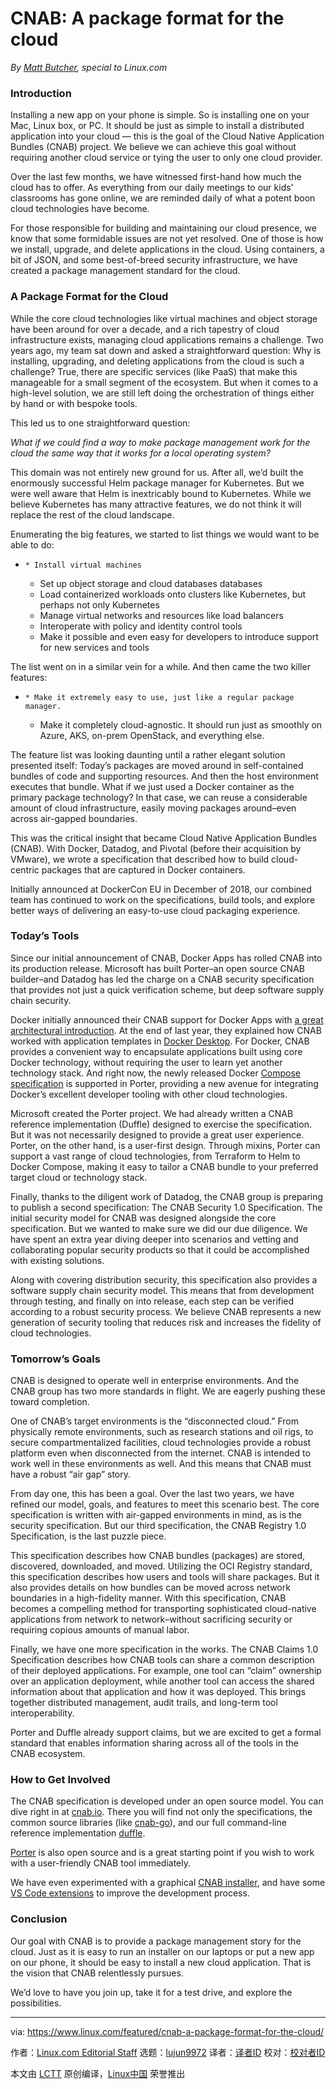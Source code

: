 [#]: collector: (lujun9972)
[#]: translator: ( )
[#]: reviewer: ( )
[#]: publisher: ( )
[#]: url: ( )
[#]: subject: (CNAB: A package format for the cloud)
[#]: via: (https://www.linux.com/featured/cnab-a-package-format-for-the-cloud/)
[#]: author: (Linux.com Editorial Staff https://www.linux.com/author/linuxdotcom/)

CNAB: A package format for the cloud
======

_By [Matt Butcher][1], special to Linux.com_

### Introduction

Installing a new app on your phone is simple. So is installing one on your Mac, Linux box, or PC. It should be just as simple to install a distributed application into your cloud — this is the goal of the Cloud Native Application Bundles (CNAB) project. We believe we can achieve this goal without requiring another cloud service or tying the user to only one cloud provider.

Over the last few months, we have witnessed first-hand how much the cloud has to offer. As everything from our daily meetings to our kids’ classrooms has gone online, we are reminded daily of what a potent boon cloud technologies have become.

For those responsible for building and maintaining our cloud presence, we know that some formidable issues are not yet resolved. One of those is how we install, upgrade, and delete applications in the cloud. Using containers, a bit of JSON, and some best-of-breed security infrastructure, we have created a package management standard for the cloud.

### A Package Format for the Cloud

While the core cloud technologies like virtual machines and object storage have been around for over a decade, and a rich tapestry of cloud infrastructure exists, managing cloud applications remains a challenge. Two years ago, my team sat down and asked a straightforward question: Why is installing, upgrading, and deleting applications from the cloud is such a challenge? True, there are specific services (like PaaS) that make this manageable for a small segment of the ecosystem. But when it comes to a high-level solution, we are still left doing the orchestration of things either by hand or with bespoke tools.

This led us to one straightforward question:

_What if we could find a way to make package management work for the cloud the same way that it works for a local operating system?_

This domain was not entirely new ground for us. After all, we’d built the enormously successful Helm package manager for Kubernetes. But we were well aware that Helm is inextricably bound to Kubernetes. While we believe Kubernetes has many attractive features, we do not think it will replace the rest of the cloud landscape.

Enumerating the big features, we started to list things we would want to be able to do:

  *     * Install virtual machines
    * Set up object storage and cloud databases databases
    * Load containerized workloads onto clusters like Kubernetes, but perhaps not only Kubernetes
    * Manage virtual networks and resources like load balancers
    * Interoperate with policy and identity control tools
    * Make it possible and even easy for developers to introduce support for new services and tools



The list went on in a similar vein for a while. And then came the two killer features:

  *     * Make it extremely easy to use, just like a regular package manager.
    * Make it completely cloud-agnostic. It should run just as smoothly on Azure, AKS, on-prem OpenStack, and everything else.



The feature list was looking daunting until a rather elegant solution presented itself: Today’s packages are moved around in self-contained bundles of code and supporting resources. And then the host environment executes that bundle. What if we just used a Docker container as the primary package technology? In that case, we can reuse a considerable amount of cloud infrastructure, easily moving packages around–even across air-gapped boundaries.

This was the critical insight that became Cloud Native Application Bundles (CNAB). With Docker, Datadog, and Pivotal (before their acquisition by VMware), we wrote a specification that described how to build cloud-centric packages that are captured in Docker containers.

Initially announced at DockerCon EU in December of 2018, our combined team has continued to work on the specifications, build tools, and explore better ways of delivering an easy-to-use cloud packaging experience.

### Today’s Tools

Since our initial announcement of CNAB, Docker Apps has rolled CNAB into its production release. Microsoft has built Porter–an open source CNAB builder–and Datadog has led the charge on a CNAB security specification that provides not just a quick verification scheme, but deep software supply chain security.

Docker initially announced their CNAB support for Docker Apps with [a great architectural introduction][2]. At the end of last year, they explained how CNAB worked with application templates in [Docker Desktop][3]. For Docker, CNAB provides a convenient way to encapsulate applications built using core Docker technology, without requiring the user to learn yet another technology stack. And right now, the newly released Docker [Compose specification][4] is supported in Porter, providing a new avenue for integrating Docker’s excellent developer tooling with other cloud technologies.

Microsoft created the Porter project. We had already written a CNAB reference implementation (Duffle) designed to exercise the specification. But it was not necessarily designed to provide a great user experience. Porter, on the other hand, is a user-first design. Through mixins, Porter can support a vast range of cloud technologies, from Terraform to Helm to Docker Compose, making it easy to tailor a CNAB bundle to your preferred target cloud or technology stack.

Finally, thanks to the diligent work of Datadog, the CNAB group is preparing to publish a second specification: The CNAB Security 1.0 Specification. The initial security model for CNAB was designed alongside the core specification. But we wanted to make sure we did our due diligence. We have spent an extra year diving deeper into scenarios and vetting and collaborating popular security products so that it could be accomplished with existing solutions. 

Along with covering distribution security, this specification also provides a software supply chain security model. This means that from development through testing, and finally on into release, each step can be verified according to a robust security process. We believe CNAB represents a new generation of security tooling that reduces risk and increases the fidelity of cloud technologies.

### Tomorrow’s Goals

CNAB is designed to operate well in enterprise environments. And the CNAB group has two more standards in flight. We are eagerly pushing these toward completion.

One of CNAB’s target environments is the “disconnected cloud.” From physically remote environments, such as research stations and oil rigs, to secure compartmentalized facilities, cloud technologies provide a robust platform even when disconnected from the internet. CNAB is intended to work well in these environments as well. And this means that CNAB must have a robust “air gap” story.

From day one, this has been a goal. Over the last two years, we have refined our model, goals, and features to meet this scenario best. The core specification is written with air-gapped environments in mind, as is the security specification. But our third specification, the CNAB Registry 1.0 Specification, is the last puzzle piece.

This specification describes how CNAB bundles (packages) are stored, discovered, downloaded, and moved. Utilizing the OCI Registry standard, this specification describes how users and tools will share packages. But it also provides details on how bundles can be moved across network boundaries in a high-fidelity manner. With this specification, CNAB becomes a compelling method for transporting sophisticated cloud-native applications from network to network–without sacrificing security or requiring copious amounts of manual labor.

Finally, we have one more specification in the works. The CNAB Claims 1.0 Specification describes how CNAB tools can share a common description of their deployed applications. For example, one tool can “claim” ownership over an application deployment, while another tool can access the shared information about that application and how it was deployed. This brings together distributed management, audit trails, and long-term tool interoperability.

Porter and Duffle already support claims, but we are excited to get a formal standard that enables information sharing across all of the tools in the CNAB ecosystem.

### How to Get Involved

The CNAB specification is developed under an open source model. You can dive right in at [cnab.io][5]. There you will find not only the specifications, the common source libraries (like [cnab-go][6]), and our full command-line reference implementation [duffle][7].

[Porter][8] is also open source and is a great starting point if you wish to work with a user-friendly CNAB tool immediately.

We have even experimented with a graphical [CNAB installer][9], and have some [VS Code extensions][10] to improve the development process.

### Conclusion

Our goal with CNAB is to provide a package management story for the cloud. Just as it is easy to run an installer on our laptops or put a new app on our phone, it should be easy to install a new cloud application. That is the vision that CNAB relentlessly pursues.

We’d love to have you join up, take it for a test drive, and explore the possibilities.

--------------------------------------------------------------------------------

via: https://www.linux.com/featured/cnab-a-package-format-for-the-cloud/

作者：[Linux.com Editorial Staff][a]
选题：[lujun9972][b]
译者：[译者ID](https://github.com/译者ID)
校对：[校对者ID](https://github.com/校对者ID)

本文由 [LCTT](https://github.com/LCTT/TranslateProject) 原创编译，[Linux中国](https://linux.cn/) 荣誉推出

[a]: https://www.linux.com/author/linuxdotcom/
[b]: https://github.com/lujun9972
[1]: mailto:matt.butcher@microsoft.com
[2]: https://www.docker.com/blog/docker-app-and-cnab/
[3]: https://www.docker.com/blog/powering-docker-app-next-steps-for-cnab/
[4]: https://www.compose-spec.io/
[5]: https://cnab.io/
[6]: https://github.com/cnabio/cnab-go/
[7]: https://duffle.sh/
[8]: https://porter.sh/
[9]: https://github.com/deislabs/duffle-coat
[10]: https://github.com/deislabs/duffle-vscode
